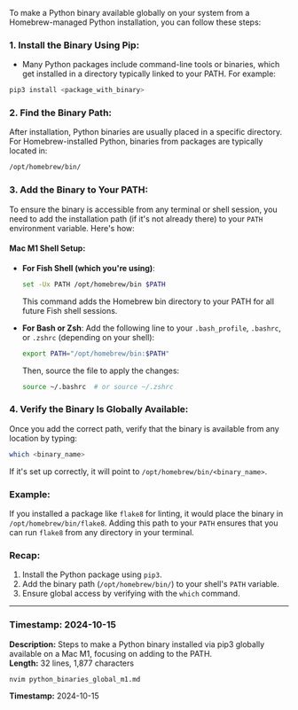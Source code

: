 To make a Python binary available globally on your system from a Homebrew-managed Python installation, you can follow these steps:

### 1. **Install the Binary Using Pip**:

- Many Python packages include command-line tools or binaries, which get installed in a directory typically linked to your PATH. For example:

```bash
pip3 install <package_with_binary>
```

### 2. **Find the Binary Path**:

After installation, Python binaries are usually placed in a specific directory. For Homebrew-installed Python, binaries from packages are typically located in:

```bash
/opt/homebrew/bin/
```

### 3. **Add the Binary to Your PATH**:

To ensure the binary is accessible from any terminal or shell session, you need to add the installation path (if it's not already there) to your `PATH` environment variable. Here's how:

#### Mac M1 Shell Setup:

- **For Fish Shell (which you're using)**:

  ```bash
  set -Ux PATH /opt/homebrew/bin $PATH
  ```

  This command adds the Homebrew bin directory to your PATH for all future Fish shell sessions.

- **For Bash or Zsh**:
  Add the following line to your `.bash_profile`, `.bashrc`, or `.zshrc` (depending on your shell):
  ```bash
  export PATH="/opt/homebrew/bin:$PATH"
  ```
  Then, source the file to apply the changes:
  ```bash
  source ~/.bashrc  # or source ~/.zshrc
  ```

### 4. **Verify the Binary Is Globally Available**:

Once you add the correct path, verify that the binary is available from any location by typing:

```bash
which <binary_name>
```

If it's set up correctly, it will point to `/opt/homebrew/bin/<binary_name>`.

### Example:

If you installed a package like `flake8` for linting, it would place the binary in `/opt/homebrew/bin/flake8`. Adding this path to your `PATH` ensures that you can run `flake8` from any directory in your terminal.

### Recap:

1. Install the Python package using `pip3`.
2. Add the binary path (`/opt/homebrew/bin/`) to your shell's `PATH` variable.
3. Ensure global access by verifying with the `which` command.

---

### Timestamp: 2024-10-15

**Description:** Steps to make a Python binary installed via pip3 globally available on a Mac M1, focusing on adding to the PATH.  
**Length:** 32 lines, 1,877 characters

```bash
nvim python_binaries_global_m1.md
```

**Timestamp:** 2024-10-15
